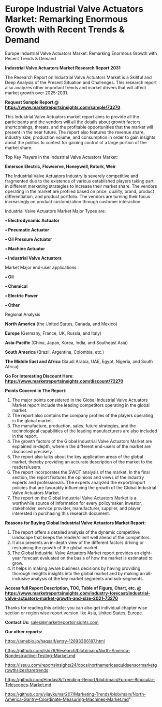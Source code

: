 # Europe Industrial Valve Actuators Market: Remarking Enormous Growth with Recent Trends & Demand
Europe Industrial Valve Actuators Market: Remarking Enormous Growth with Recent Trends & Demand

<strong>Industrial Valve Actuators Market Research Report 2031</strong>

The Research Report on Industrial Valve Actuators Market is a Skillful and Deep Analysis of the Present Situation and Challenges. This research report also analyzes other important trends and market drivers that will affect market growth over 2025-2031.

<strong>Request Sample Report @ <a href=https://www.marketreportsinsights.com/sample/73270>https://www.marketreportsinsights.com/sample/73270</a></strong>

This Industrial Valve Actuators market report aims to provide all the participants and the vendors will all the details about growth factors, shortcomings, threats, and the profitable opportunities that the market will present in the near future. The report also features the revenue share, industry size, production volume, and consumption in order to gain insights about the politics to contest for gaining control of a large portion of the market share.

Top Key Players in the Industrial Valve Actuators Market:

<strong>Emerson Electric, Flowserve, Honeywell, Rotork, Weir</strong>

The Industrial Valve Actuators Industry is severely competitive and fragmented due to the existence of various established players taking part in different marketing strategies to increase their market share. The vendors operating in the market are profiled based on price, quality, brand, product differentiation, and product portfolio. The vendors are turning their focus increasingly on product customization through customer interaction.

Industrial Valve Actuators Market Major Types are:

<strong>• Electrodynamic Actuator

• Pneumatic Actuator

• Oil Pressure Actuator

• Machine Actuator

• Industrial Valve Actuators</strong>

Market Major end-user applications :

<strong>• Oil

• Chemical

• Electric Power

• Other</strong>

Regional Analysis

</u><strong><b>North America</b></strong> (the United States, Canada, and Mexico)

<strong><b>Europe </b></strong>(Germany, France, UK, Russia, and Italy)

<strong><b>Asia-Pacific</b></strong> (China, Japan, Korea, India, and Southeast Asia)

<strong><b>South America</b></strong> (Brazil, Argentina, Colombia, etc.)

<strong><b>The Middle East and Africa</b></strong> (Saudi Arabia, UAE, Egypt, Nigeria, and South Africa)

<strong>Go For Interesting Discount Here: <a href=https://www.marketreportsinsights.com/discount/73270>https://www.marketreportsinsights.com/discount/73270</a></strong>

<strong>Points Covered in The Report:</strong>
<ol>
  <li>The major points considered in the Global Industrial Valve Actuators Market report include the leading competitors operating in the global market.</li>
  <li>The report also contains the company profiles of the players operating in the global market.</li>
  <li>The manufacture, production, sales, future strategies, and the technological capabilities of the leading manufacturers are also included in the report.</li>
  <li>The growth factors of the Global Industrial Valve Actuators Market are explained in-depth, wherein the different end-users of the market are discussed precisely.</li>
  <li>The report also talks about the key application areas of the global market, thereby providing an accurate description of the market to the readers/users.</li>
  <li>The report incorporates the SWOT analysis of the market. In the final section, the report features the opinions and views of the industry experts and professionals. The experts analyzed the export/import policies that are favorably influencing the growth of the Global Industrial Valve Actuators Market.</li>
  <li>The report on the Global Industrial Valve Actuators Market is a worthwhile source of information for every policymaker, investor, stakeholder, service provider, manufacturer, supplier, and player interested in purchasing this research document.</li>
</ol>
<strong>Reasons for Buying Global Industrial Valve Actuators Market Report:</strong>

<ol>
  <li>The report offers a detailed analysis of the dynamic competitive landscape that keeps the reader/client well ahead of the competitors.</li>
  <li>It also presents an in-depth view of the different factors driving or restraining the growth of the global market.</li>
  <li>The Global Industrial Valve Actuators Market report provides an eight-year forecast evaluated on the basis of how the market is estimated to grow.</li>
  <li>It helps in making aware business decisions by having providing thorough insights insights into the global market and by making an all-inclusive analysis of the key market segments and sub-segments.</li>
</ol>
<strong>Access full Report Description, TOC, Table of Figure, Chart, etc. @ <a href=https://www.marketreportsinsights.com/industry-forecast/industrial-valve-actuators-market-growth-and-size-2021-73270>https://www.marketreportsinsights.com/industry-forecast/industrial-valve-actuators-market-growth-and-size-2021-73270</a></strong>


Thanks for reading this article; you can also get individual chapter wise section or region wise report version like Asia, United States, Europe.

<strong>Contact Us:</strong>
sales@marketreportsinsights.com

<strong>Our other reports:</strong>

<a href=https://ameblo.jp/haqsaif/entry-12893366187.html>https://ameblo.jp/haqsaif/entry-12893366187.html</a>

<a href=https://github.com/Ishi78/Research/blob/main/North-America-Nondestructive-Testing-Market.md>https://github.com/Ishi78/Research/blob/main/North-America-Nondestructive-Testing-Market.md</a>

<a href=https://issuu.com/reportsinsights24/docs/northamericasquidsensormarketgrowthsizesharetrends>https://issuu.com/reportsinsights24/docs/northamericasquidsensormarketgrowthsizesharetrends</a>

<a href=https://github.com/Hindavi8/Trending-Report/blob/main/Europe-Binocular-Telescopes-Market.md>https://github.com/Hindavi8/Trending-Report/blob/main/Europe-Binocular-Telescopes-Market.md</a>

<a href=https://github.com/vijaykumar207/Marketing-Trends/blob/main/North-America-Gantry-Coordinate-Measuring-Machines-Market.md>https://github.com/vijaykumar207/Marketing-Trends/blob/main/North-America-Gantry-Coordinate-Measuring-Machines-Market.md</a>"
